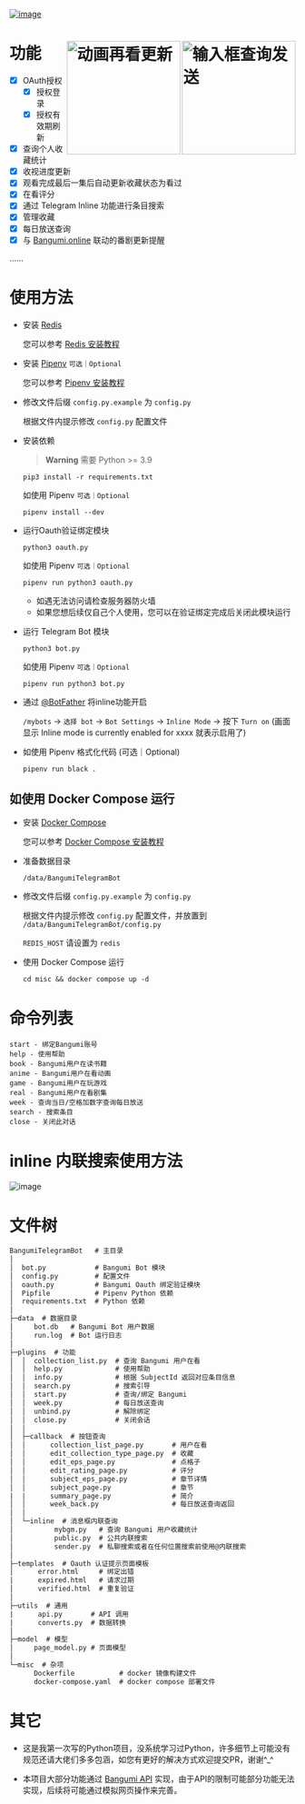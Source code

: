 [![image](https://cdn.jsdelivr.net/gh/Ukenn2112/image/BangumiTelegramBot.png)](https://github.com/Ukenn2112/BangumiTelegramBot/)


# 功能 <img src="https://cdn.jsdelivr.net/gh/Ukenn2112/image/IMG_4622.gif" alt="输入框查询发送" width="200" align='right'><img src="https://cdn.jsdelivr.net/gh/Ukenn2112/image/IMG_4643.gif" alt="动画再看更新" width="200" align='right'>

- [x] OAuth授权
  - [x] 授权登录
  - [x] 授权有效期刷新
- [x] 查询个人收藏统计
- [x] 收视进度更新
- [x] 观看完成最后一集后自动更新收藏状态为看过
- [x] 在看评分
- [x] 通过 Telegram Inline 功能进行条目搜索
- [x] 管理收藏
- [x] 每日放送查询
- [x] 与 [Bangumi.online](https://bangumi.online/) 联动的番剧更新提醒

......

# 使用方法

- 安装 [Redis](https://redis.io/)

  您可以参考 [Redis 安装教程](https://www.google.com/search?q=Redis%E5%AE%89%E8%A3%85%E6%95%99%E7%A8%8B)

- 安装 [Pipenv](https://pipenv.pypa.io/)  `可选｜Optional`

  您可以参考 [Pipenv 安装教程](https://pipenv.pypa.io/en/latest/#install-pipenv-today)

- 修改文件后缀 `config.py.example` 为 `config.py`

  根据文件内提示修改 `config.py` 配置文件

- 安装依赖
  > **Warning** 需要 Python >= 3.9
  ```
  pip3 install -r requirements.txt
  ```

  如使用 Pipenv `可选｜Optional`
  ```
  pipenv install --dev
  ```

- 运行Oauth验证绑定模块
  
  ```
  python3 oauth.py
  ```
  
  如使用 Pipenv `可选｜Optional`
  ```
  pipenv run python3 oauth.py
  ```

  - 如遇无法访问请检查服务器防火墙
  - 如果您想后续仅自己个人使用，您可以在验证绑定完成后关闭此模块运行

- 运行 Telegram Bot 模块
  
  ```
  python3 bot.py
  ```

  如使用 Pipenv `可选｜Optional`
  ```
  pipenv run python3 bot.py
  ```

- 通过 [@BotFather](https://t.me/botfather) 将inline功能开启

  `/mybots` -> `选择 bot` -> `Bot Settings` -> `Inline Mode` -> 按下 `Turn on` (画面显示 Inline mode is currently enabled for xxxx 就表示启用了)

- 如使用 Pipenv 格式化代码 (可选｜Optional)

  ```
  pipenv run black .
  ```

## 如使用 Docker Compose 运行

- 安装 [Docker Compose](https://docs.docker.com/compose/)

  您可以参考 [Docker Compose 安装教程](https://docs.docker.com/compose/install/)

- 准备数据目录

  `/data/BangumiTelegramBot`

- 修改文件后缀 `config.py.example` 为 `config.py`

  根据文件内提示修改 `config.py` 配置文件，并放置到 `/data/BangumiTelegramBot/config.py`

  `REDIS_HOST` 请设置为 `redis`

- 使用 Docker Compose 运行

  `cd misc && docker compose up -d`


# 命令列表

```
start - 绑定Bangumi账号
help - 使用帮助
book - Bangumi用户在读书籍
anime - Bangumi用户在看动画
game - Bangumi用户在玩游戏
real - Bangumi用户在看剧集
week - 查询当日/空格加数字查询每日放送
search - 搜索条目
close - 关闭此对话
```

# inline 内联搜索使用方法

![image](https://cdn.jsdelivr.net/gh/Ukenn2112/image@1.0.0/inline_query.png)

# 文件树

```txt
BangumiTelegramBot   # 主目录
│
│  bot.py            # Bangumi Bot 模块
│  config.py         # 配置文件
│  oauth.py          # Bangumi Oauth 绑定验证模块
│  Pipfile           # Pipenv Python 依赖
│  requirements.txt  # Python 依赖
│
├─data  # 数据目录
│     bot.db   # Bangumi Bot 用户数据
│     run.log  # Bot 运行日志
│
├─plugins  # 功能
│  │  collection_list.py  # 查询 Bangumi 用户在看
│  │  help.py             # 使用帮助
│  │  info.py             # 根据 SubjectId 返回对应条目信息
│  │  search.py           # 搜索引导
│  │  start.py            # 查询/绑定 Bangumi
│  │  week.py             # 每日放送查询
│  │  unbind.py           # 解除绑定
│  │  close.py            # 关闭会话
│  │
│  ├─callback  # 按钮查询
│  │      collection_list_page.py       # 用户在看
│  │      edit_collection_type_page.py  # 收藏
│  │      edit_eps_page.py              # 点格子
│  │      edit_rating_page.py           # 评分
│  │      subject_eps_page.py           # 章节详情
│  │      subject_page.py               # 章节
|  |      summary_page.py               # 简介
│  │      week_back.py                  # 每日放送查询返回
│  │
│  └─inline  # 消息框内联查询
│          mybgm.py   # 查询 Bangumi 用户收藏统计
│          public.py  # 公共内联搜索
│          sender.py  # 私聊搜索或者在任何位置搜索前使用@内联搜索
│
├─templates  # Oauth 认证提示页面模板
│      error.html     # 绑定出错
|      expired.html   # 请求过期
│      verified.html  # 重复验证
│
├─utils  # 通用
|      api.py       # API 调用
|      converts.py  # 数据转换
│
├─model  # 模型
│     page_model.py # 页面模型
│
└─misc  # 杂项
      Dockerfile           # docker 镜像构建文件
      docker-compose.yaml  # docker compose 部署文件
```

# 其它

- 这是我第一次写的Python项目，没系统学习过Python，许多细节上可能没有规范还请大佬们多多包涵，如您有更好的解决方式欢迎提交PR，谢谢^_^

- 本项目大部分功能通过 [Bangumi API](https://github.com/bangumi/api) 实现，由于API的限制可能部分功能无法实现，后续将可能通过模拟网页操作来完善。
